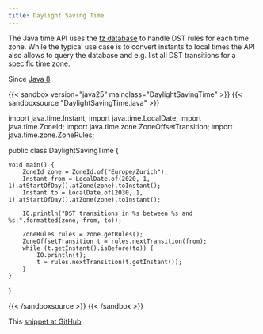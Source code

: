 ```yaml
---
title: Daylight Saving Time
---
```


The Java time API uses the [tz
database](https://en.wikipedia.org/wiki/Tz_database) to handle DST rules for
each time zone. While the typical use case is to convert instants to local
times the API also allows to query the database and e.g. list all DST
transitions for a specific time zone.

Since [Java 8](/jdk/8/)

{{< sandbox version="java25" mainclass="DaylightSavingTime" >}}
{{< sandboxsource "DaylightSavingTime.java" >}}

import java.time.Instant;
import java.time.LocalDate;
import java.time.ZoneId;
import java.time.zone.ZoneOffsetTransition;
import java.time.zone.ZoneRules;

public class DaylightSavingTime {

	void main() {
		ZoneId zone = ZoneId.of("Europe/Zurich");
		Instant from = LocalDate.of(2020, 1, 1).atStartOfDay().atZone(zone).toInstant();
		Instant to = LocalDate.of(2030, 1, 1).atStartOfDay().atZone(zone).toInstant();

		IO.println("DST transitions in %s between %s and %s:".formatted(zone, from, to));

		ZoneRules rules = zone.getRules();
		ZoneOffsetTransition t = rules.nextTransition(from);
		while (t.getInstant().isBefore(to)) {
			IO.println(t);
			t = rules.nextTransition(t.getInstant());
		}
	}

}

{{< /sandboxsource >}}
{{< /sandbox >}}

This [snippet at GitHub](https://github.com/marchof/io.javaalmanac.snippets/tree/master/src/main/java/io/javaalmanac/snippets/time/DaylightSavingTime.java)

